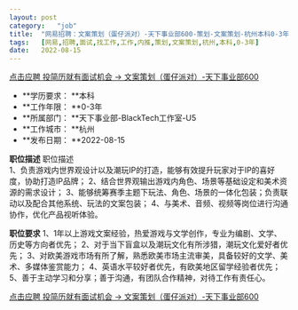 ```yaml
---
layout:	post
category:	"job"
title:	"网易招聘：文案策划（蛋仔派对）-天下事业部600-策划-文案策划-杭州本科0-3年"
tags:	[网易,招聘,面试,找工作,工作,内推,策划,文案策划,杭州,本科,0-3年]
date:	2022-08-15
---
```


[点击应聘 投简历就有面试机会 -> 文案策划（蛋仔派对）-天下事业部600](http://mobile.bole.netease.com/bole/boleDetail?id=40710&employeeId=346f03c3cda5f04c&key=all)



- **学历要求： **本科
- **工作年限： **0-3年
- **所属部门： **天下事业部-BlackTech工作室-U5
- **工作城市： **杭州
- **发布日期： **2022-08-15



**职位描述**
职位描述											
1、负责游戏内世界观设计以及潮玩IP的打造，能够有效提升玩家对于IP的喜好度，协助打造IP品牌；
2、结合世界观输出游戏内角色、场景等基础设定和美术资源的需求设计；
3、能够统筹赛季主题下玩法、角色、场景的一体化包装；负责联动以及配合其他系统、玩法的文案包装；
4、与美术、音频、视频等岗位进行沟通协作，优化产品视听体验。




**职位要求**
1、1年以上游戏文案经验，热爱游戏与文学创作，专业为编剧、文学、历史等方向者优先； 
2、对于当下盲盒以及潮玩文化有所涉猎，潮玩文化爱好者优先；
3、对欧美游戏市场有所了解，熟悉欧美市场主流审美，具备较好的文学、美术、多媒体鉴赏能力；
4、英语水平较好者优先，有欧美地区留学经验者优先；
5、善于主动学习和分享；善于沟通，有团队合作精神，对待工作有责任心。



[点击应聘 投简历就有面试机会 -> 文案策划（蛋仔派对）-天下事业部600](http://mobile.bole.netease.com/bole/boleDetail?id=40710&employeeId=346f03c3cda5f04c&key=all)